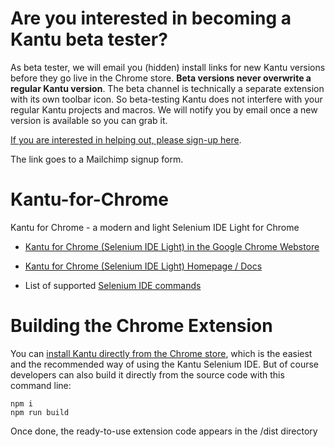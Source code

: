 # Are you interested in becoming a Kantu beta tester?

As beta tester, we will email you (hidden) install links for new Kantu versions before they go live in the Chrome store. **Beta versions never overwrite a regular Kantu version**. The beta channel is technically a separate extension with its own toolbar icon. So beta-testing Kantu does not interfere with your regular Kantu projects and macros. We will notify you by email once a new version is available so you can grab it. 

[If you are interested in helping out, please sign-up here](http://eepurl.com/dm0cTX).

The link goes to a Mailchimp signup form. 


# Kantu-for-Chrome

Kantu for Chrome - a modern and light Selenium IDE Light for Chrome 

- [Kantu for Chrome (Selenium IDE Light) in the Google Chrome Webstore](https://chrome.google.com/webstore/detail/kantu-browser-automation/gcbalfbdmfieckjlnblleoemohcganoc)

- [Kantu for Chrome (Selenium IDE Light) Homepage / Docs](https://a9t9.com/kantu/web-automation/chrome)

- List of supported [Selenium IDE commands](https://a9t9.com/kantu/docs/webextensions/selenium-ide/)

# Building the Chrome Extension

You can [install Kantu directly from the Chrome store](https://chrome.google.com/webstore/detail/kantu-browser-automation/gcbalfbdmfieckjlnblleoemohcganoc), which is the easiest and the recommended way of using the Kantu Selenium IDE. But of course developers can also build it directly from the source code with this command line:

```
npm i
npm run build
```

Once done, the ready-to-use extension code appears in the /dist directory
